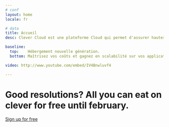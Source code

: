 ```yaml
---
# conf
layout: home
locale: fr

# data
title: Accueil
desc: Clever Cloud est une plateforme Cloud qui permet d'assurer hautes performances et simplicité pour votre hébergement web.

baseline:
  top:    Hébergement nouvelle génération.
  bottom: Maîtrisez vos coûts et gagnez en scalabilité sur vos applications web.

video: http://www.youtube.com/embed/IV4Bnwluvf4

---
```

<h1 class="cc-home__jumbo__title">Good resolutions? <span class="cc-home__jumbo__sub">All you can eat on clever for free until february.</span></h1>
<div class="call-for-action">
   <a class="btn btn-primary btn-large" href="https://console.clever-cloud.com/auth/signup">Sign up for free</a>
</div>

